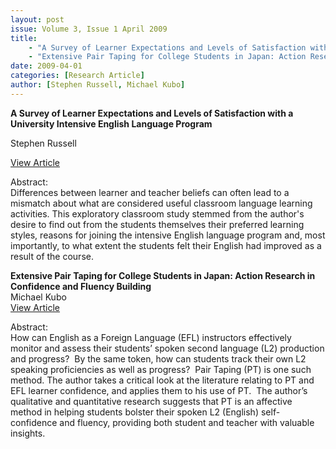 ```yaml
---
layout: post
issue: Volume 3, Issue 1 April 2009
title: 
    - "A Survey of Learner Expectations and Levels of Satisfaction with a University Intensive English Language Program"
    - "Extensive Pair Taping for College Students in Japan: Action Research in Confidence and Fluency Building"
date: 2009-04-01
categories: [Research Article]
author: [Stephen Russell, Michael Kubo]
---
```


**A Survey of Learner Expectations and Levels of Satisfaction with a University Intensive English Language Program**

Stephen Russell

[View Article](http://www.issues.accentsasia.org/issues/3-1/russell.pdf)

Abstract:   
Differences between learner and teacher beliefs can often lead to a mismatch about what are considered useful classroom language learning activities. This exploratory classroom study stemmed from the author's desire to find out from the students themselves their preferred learning styles, reasons for joining the intensive English language program and, most importantly, to what extent the students felt their English had improved as a result of the course.  
  
  
**Extensive Pair Taping for College Students in Japan: Action Research in Confidence and Fluency Building**  
Michael Kubo  
[View Article](http://www.issues.accentsasia.org/issues/3-1/kubo.pdf)  
  
Abstract:  
How can English as a Foreign Language (EFL) instructors effectively monitor and assess their students’ spoken second language (L2) production and progress?  By the same token, how can students track their own L2 speaking proficiencies as well as progress?  Pair Taping (PT) is one such method. The author takes a critical look at the literature relating to PT and EFL learner confidence, and applies them to his use of PT.  The author’s qualitative and quantitative research suggests that PT is an affective method in helping students bolster their spoken L2 (English) self-confidence and fluency, providing both student and teacher with valuable insights.
